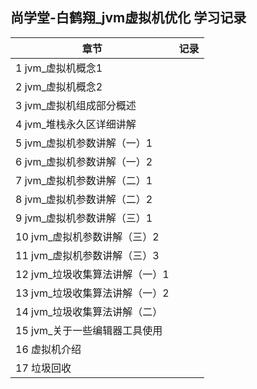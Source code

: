 ## 尚学堂-白鹤翔_jvm虚拟机优化 学习记录
| 章节 | 记录 |
| ------------------------------- | ------------------------------- |
| 1 jvm_虚拟机概念1              |               |
| 2 jvm_虚拟机概念2               |                |
| 3 jvm_虚拟机组成部分概述        |         |
| 4 jvm_堆栈永久区详细讲解        |         |
| 5 jvm_虚拟机参数讲解（一）1    |     |
| 6 jvm_虚拟机参数讲解（一）2    |     |
| 7 jvm_虚拟机参数讲解（二）1    |     |
| 8 jvm_虚拟机参数讲解（二）2    |     |
| 9 jvm_虚拟机参数讲解（三）1    |     |
| 10 jvm_虚拟机参数讲解（三）2   |    |
| 11 jvm_虚拟机参数讲解（三）3   |    |
| 12 jvm_垃圾收集算法讲解（一）1 |  |
| 13 jvm_垃圾收集算法讲解（一）2 |  |
| 14 jvm_垃圾收集算法讲解（二）   |    |
| 15 jvm_关于一些编辑器工具使用   |    |
| 16 虚拟机介绍                   |                    |
| 17 垃圾回收                     |                      |
